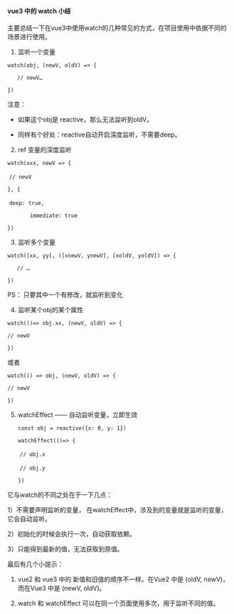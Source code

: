 #### vue3 中的 watch 小结

主要总结一下在vue3中使用watch的几种常见的方式，在项目使用中依据不同的场景进行使用。

1. 监听一个变量

`watch(obj, (newV, oldV) => {`

`	// newV…`

`})`

注意：

- 如果这个obj是 reactive，那么无法监听到oldV。

- 同样有个好处：reactive自动开启深度监听，不需要deep。



2. ref 变量的深度监听

`watch(xxx, newV => {`

​	`// newV`

`}, {`

​	`deep: true,`

`		immediate: true`

`})`

 

3. 监听多个变量

`watch([xx, yy], ([xnewV, ynewV], [xoldV, yoldV]) => {`

`	// …`

`})`

 PS： 只要其中一个有修改，就监听到变化



4. 监听某个obj的某个属性

`watch(()=> obj.xx, (newV, oldV) => {`

`// newV`

`})`

或者

`watch(() => obj, (newV, oldV) => {`

`// newV`

`})`

 

5. watchEffect —— 自动监听变量，立即生效

   `const obj = reactive({x: 0, y: 1})`

   `watchEffect(()=> {`

   ​	`// obj.x`

   ​	`// obj.y`

   `})`

它与watch的不同之处在于一下几点：

1）不需要声明监听的变量， 在watchEffect中，涉及到的变量就是监听的变量，它会自动监听。

2）初始化的时候会执行一次，自动获取依赖。

3）只能得到最新的值，无法获取到原值。



最后有几个小提示：

1. vue2 和 vue3 中的 新值和旧值的顺序不一样。在Vue2 中是 (oldV, newV)， 而在Vue3 中是 (newV, oldV)。

2. watch 和 watchEffect 可以在同一个页面使用多次，用于监听不同的值。